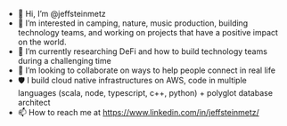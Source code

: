 - 👋 Hi, I’m @jeffsteinmetz
- 👀 I’m interested in camping, nature, music production, building technology teams, and working on projects that have a positive impact on the world.
- 🌱 I’m currently researching DeFi and how to build technology teams during a challenging time
- 💞️ I’m looking to collaborate on ways to help people connect in real life
- 🛡️ I build cloud native infrastructures on AWS, code in multiple languages (scala, node, typescript, c++, python) + polyglot database architect
- 📫 How to reach me at https://www.linkedin.com/in/jeffsteinmetz/

<!---
jeffsteinmetz/jeffsteinmetz is a ✨ special ✨ repository because its `README.md` (this file) appears on your GitHub profile.
You can click the Preview link to take a look at your changes.
--->

